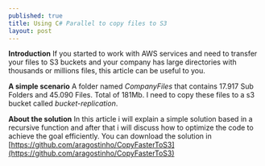 ```yaml
---
published: true
title: Using C# Parallel to copy files to S3  	
layout: post
---
```

**Introduction**
If you started to work with AWS services and need to transfer your files to S3 buckets and your company has large directories with thousands or millions files, this article can be useful to you.

**A simple scenario**
A folder named *CompanyFiles*  that contains  17.917 Sub Folders and 45.090 Files. Total of 181Mb.
I need to copy these files to a s3 bucket  called  *bucket-replication*.


**About the solution**
In this article i will explain a simple solution based in a recursive function and after that i will discuss how to optimize the code to achieve the goal efficiently. You can download the solution in [https://github.com/aragostinho/CopyFasterToS3](https://github.com/aragostinho/CopyFasterToS3)
